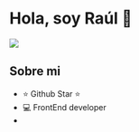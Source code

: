 
<h1>Hola, soy Raúl 👋</h1>

<img src="https://github.com/Rauljp16/Rauljp16/assets/110561721/8f7ba3c6-d5a4-4691-85b3-2e2830193f85">

## Sobre mi

- ⭐ Github Star ⭐ 
- 💻 FrontEnd developer
- 
<br>

